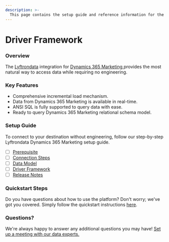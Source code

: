 ```yaml
---
description: >-
  This page contains the setup guide and reference information for the Dynamics 365 Marketing source connector.
---
```


# Driver Framework

### Overview

The [Lyftrondata](https://www.lyftrondata.com/) integration for [Dynamics 365 Marketing](https://www.lyftrondata.com/integration/dynamics-365-marketing/)[ ](https://www.lyftrondata.com/integration/dynamics-365-marketing/)provides the most natural way to access data while requiring no engineering.

### Key Features

* Comprehensive incremental load mechanism.
* Data from Dynamics 365 Marketing is available in real-time.&#x20;
* ANSI SQL is fully supported to query data with ease.
* Ready to query Dynamics 365 Marketing relational schema model.

### Setup Guide

To connect to your destination without engineering, follow our step-by-step Lyftrondata Dynamics 365 Marketing setup guide.

* [ ] [Prerequisite](../../marketing-analytics/dynamics-365-marketing/prerequisite.md)
* [ ] [Connection Steps](../../marketing-analytics/dynamics-365-marketing/connection-steps.md)
* [ ] [Data Model](../../marketing-analytics/dynamics-365-marketing/data-model/)
* [ ] [Driver Framework](../../marketing-analytics/dynamics-365-marketing/driver-framework/)
* [ ] [Release Notes](../../marketing-analytics/dynamics-365-marketing/release-notes.md)

### Quickstart Steps

Do you have questions about how to use the platform? Don't worry; we've got you covered. Simply follow the quickstart instructions [here](../../../quickstart-steps.md).

### Questions? <a href="#questions" id="questions"></a>

We're always happy to answer any additional questions you may have! [Set up a meeting with our data experts.](https://www.lyftrondata.com/book-a-meeting/)


